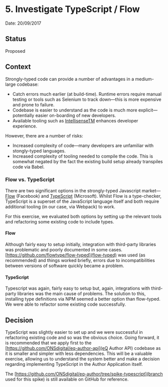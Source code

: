 # 5. Investigate TypeScript / Flow

Date: 20/09/2017

## Status

Proposed

## Context

Strongly-typed code can provide a number of advantages in a medium-large codebase:

- Catch errors much earlier (at build-time). Runtime errors require manual testing or tools such as Selenium to track down—this is more expensive and prone to failure.
- Codebase is easier to understand as the code is much more explicit—potentially easier on-boarding of new developers.
- Available tooling such as [IntellisenseTM](https://code.visualstudio.com/docs/editor/intellisense) enhances developer experience.

However, there are a number of risks:

- Increased complexity of code—many developers are unfamiliar with stongly-typed languages.
- Increased complexity of tooling needed to compile the code. This is somewhat negated by the fact the existing build setup already transpiles code via Babel.

### Flow vs. TypeScript

There are two significant options in the strongly-typed Javascript market—[Flow](https://flow.org/) (Facebook) and [TypeScript](https://www.typescriptlang.org/) (Microsoft). Whilst Flow is a type-checker, TypeScript is a superset of the JavaScript language itself and both require additional tooling (in our case, via Webpack) to work.

For this exercise, we evaluated both options by setting up the relevant tools and refactoring some existing code to include types.

#### Flow

Although fairly easy to setup initially, integration with third-party libraries was problematic and poorly documented in some cases. [https://github.com/flowtype/flow-typed](flow-typed) was used (as recommended) and things worked briefly, errors due to incompatibilities between versions of software quickly became a problem.

#### TypeScript

Typescript was again, fairly easy to setup but, again, integrations with third-party libraries was the main cause of problems. The solution to this, installing type definitions via NPM seemed a better option than flow-typed. We were able to refactor some existing code successfully.

## Decision

TypeScript was slightly easier to set up and we were successful in refactoring existing code and so was the obvious choice. Going forward, it is recommended that we apply first to the [https://github.com/ONSdigital/eq-author-api](eQ Author API) codebase as it is smaller and simpler with less dependencies. This will be a valuable exercise, allowing us to understand the system better and make a decision regarding implementing TypeScript in the Author Application itself.

The [https://github.com/ONSdigital/eq-author/tree/spike-typescript](branch used for this spike) is still available on GitHub for reference.
